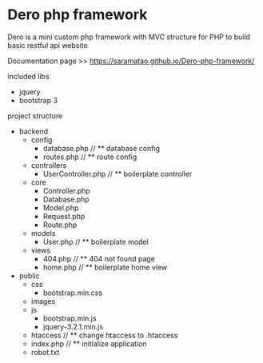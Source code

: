 # Dero php framework
Dero is a mini custom php framework with MVC structure for PHP to build basic restful api website

Documentation page >> https://saramatao.github.io/Dero-php-framework/

included libs 
  - jquery
  - bootstrap 3

project structure

- backend
  - config
    - database.php // ** database config
    - routes.php  // ** route config
  - controllers
    - UserController.php // ** boilerplate controller
  - core
    - Controller.php
    - Database.php
    - Model.php
    - Request.php
    - Route.php
  - models
    - User.php // ** boilerplate model
  - views
    - 404.php // ** 404 not found page
    - home.php // ** boilerplate home view
- public
  - css
    - bootstrap.min.css
  - images
  - js
    - bootstrap.min.js
    - jquery-3.2.1.min.js
  - htaccess  // ** change htaccess to .htaccess
  - index.php // ** initialize application
  - robot.txt
